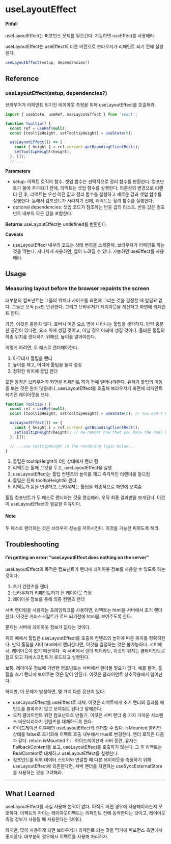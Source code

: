 # useLayoutEffect

#### Pitfall

useLayoutEffect는 퍼포먼스 문제를 일으킨다. 가능하면 useEffect를 사용해라.

useLayoutEffect는 useEffect의 다른 버전으로 브라우저가 리페인트 되기 전에 실행된다.

```jsx
useLayoutEffect(setup, dependencies?)
```

## Reference

### useLayoutEffect(setup, dependencies?)

브라우저가 리페인트 되기전 레이아웃 측정을 위해 useLayoutEffect를 호출해라.

```jsx
import { useState, useRef, useLayoutEffect } from 'react';

function Tooltip() {
  const ref = useRef(null);
  const [tooltipHeight, setTooltipHeight] = useState(0);

  useLayoutEffect(() => {
    const { height } = ref.current.getBoundingClientRect();
    setTooltipHeight(height);
  }, []);
  // ...
```

**Parameters**

- setup: 이펙트 로직의 함수. 셋업 함수는 선택적으로 정리 함수를 반환한다. 컴포넌트가 돔에 추가되기 전에, 리액트는 셋업 함수를 실행한다. 의존성의 변경으로 리랜더 된 후, 리액트는 우선 이전 값과 정리 함수를 실행하고 새로운 값과 셋업 함수를 실행한다. 돔에서 컴포넌트가 사라지기 전에, 리액트는 정리 함수를 실행한다.
- optional dependencies: 셋업 코드가 참조하는 반응 값의 리스트. 반응 값은 컴포넌트 내부의 모든 값을 포함한다.

**Returns**
useLayoutEffect는 undefined를 반환한다.

**Caveats**

- useLayoutEffect 내부의 코드는 상태 변경을 스케줄해, 브라우저가 리페인트 하는 것을 막는다. 지나치게 사용하면, 앱이 느려질 수 있다. 가능하면 useEffect를 사용해라.

## Usage

### Measuring layout before the browser repaints the screen

대부분의 컴포넌트는 그들의 위치나 사이즈를 화면에 그리는 것을 결정할 때 알필요 없다.
그들은 오직 jsx만 반환한다. 그리고 브라우저가 레이아웃을 계산하고 화면에 리페인트 한다.

가끔, 이것은 충분치 않다. 호버시 어떤 요소 옆에 나타나는 툴팁을 생각하자. 만약 충분한 공간이 있다면, 요소 위에 생길 것이고, 아닐 경우 아래에 생길 것이다.
올바른 툴팁의 최종 위치를 랜더하기 위해선, 높이를 알아야한다.

이렇게 하려면, 두 패스로 랜더해야한다.

1. 아무데서 툴팁을 랜더
2. 높이를 재고, 어디에 툴팁을 둘지 결정
3. 정확한 위치에 툴팁 랜더

모든 동작은 브라우저가 화면을 리페인트 하기 전에 일어나야한다. 유저가 툴팁의 이동을 보는 것은 원치 않을테니.
useLayoutEffect를 호출해 브라우저가 화면에 리페인트 되기전 레이아웃을 잰다.

```jsx
function Tooltip() {
  const ref = useRef(null);
  const [tooltipHeight, setTooltipHeight] = useState(0); // You don't know real height yet

  useLayoutEffect(() => {
    const { height } = ref.current.getBoundingClientRect();
    setTooltipHeight(height); // Re-render now that you know the real height
  }, []);

  // ...use tooltipHeight in the rendering logic below...
}
```

1. 툴팁은 tooltipHeight이 0인 상태에서 랜더 됨
2. 리액트는 돔에 그것을 두고, useLayoutEffect을 실행
3. useLayoutEffect는 툴팁 컨텐츠의 높이를 재고 즉각적인 리랜더를 일으킴
4. 툴팁은 진짜 tooltipHeight와 랜더
5. 리액트가 돔을 변경하고, 브라우저는 툴팁을 최종적으로 화면에 보여줌

툴팁 컴포넌트가 두 패스로 랜더하는 것을 명심해라. 오직 최종 결과만을 보게된다.
이것이 useLayoutEffect가 필요한 이유이다.

#### Note

두 패스로 랜더하는 것은 브라우저 성능을 저하시킨다. 이것을 가능한 피하도록 해라.

## Troubleshooting

#### I’m getting an error: ”useLayoutEffect does nothing on the server”

useLayoutEffect의 목적은 컴포넌트가 랜더에 레이아웃 정보를 사용할 수 있도록 하는 것이다.

1. 초기 컨텐츠를 랜더
2. 브라우저가 리페인트하기 전 레이아웃 측정
3. 레이아웃 정보를 통해 최종 컨텐츠 랜더

서버 랜더링을 사용하는 프레임워크를 사용하면, 리액트는 html을 서버에서 초기 랜더한다. 이것은 자바스크립트가 로드 되기전에 html을 보여주도록 한다.

문제는 서버에 레이아웃 정보가 없다는 것이다.

위의 예에서 툴팁은 useLayoutEffect를 호출해 컨텐츠의 높이에 따른 위치를 정확히한다.
만약 툴팁을 서버 html에서 랜더한다면, 이것을 결정하는 것은 불가능하다. 서버에서, 레이아웃이 없기 때문이다.
즉 서버에서 랜더 되더라도, 이것의 위치는 클라이언트로 점프 되고 자바스크립트가 로드되고 실행된다.

보통, 레이아웃 정보에 기반한 컴포넌트는 서버에서 랜더될 필요가 없다.
예를 들어, 툴팁을 초기 랜더에 보여주는 것은 말이 안된다. 이것은 클라이언트 상호작용에서 일어난다.

하지만, 이 문제가 발생하면, 몇 가지 다른 옵션이 있다.

- useLayoutEffect를 useEffect로 대체. 이것은 리액트에게 초기 랜더의 결과를 페인트를 블록하지 않고 보여줘도 된다고 말해준다.
- 오직 클라이언트 위한 컴포넌트로 만들기. 이것은 서버 랜더 중 가자 가까운 서스펜스 바운더리까지 컨텐츠를 대체하도록 한다.
- 하이드레이션 이후에만 useLayoutEffect와 랜더할 수 있다. isMounted 불리언 상태를 false로 초기화해 이펙트 호출 내부에서 true로 변경한다. 랜더 로직은 다음과 같다. return isMounted ? <RealContent /> : <FallbackContent />. 하이드레이션과 서버 동안, 유저는 FallbackContent를 보고, useLayoutEffect를 호출하지 않는다. 그 후 리액트는 RealContent로 대체하고 useLayoutEffect를 실행한다.
- 컴포넌트를 외부 데이터 스토어와 연결할 때 다른 레이아웃을 측정하기 위해 useLayoutEffect에 의존한다면, 서버 랜더를 지원하는 useSyncExternalStore를 사용하는 것을 고려해라.

---

## What I Learned

useLayoutEffect를 사실 사용해 본적이 없다. 아직도 어떤 경우에 사용해야하는지 모호하다.
이펙트의 차이는 레이아웃이펙트는 리페인트 전에 동작한다는 것이고, 레이아웃 측정 정보가 사용될 때 사용된다는 것이다.

하지만, 많이 사용하게 되면 브라우저가 리페인트 되는 것을 막기에 퍼포먼스 측면에서 좋지않다.
대부분의 경우에서 이펙트를 사용해 처리하자.
